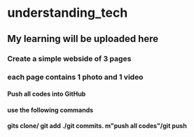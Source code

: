 # understanding_tech
## My learning will be uploaded here
### Create a simple webside of 3 pages
### each page contains 1 photo and 1 video

#### Push all codes into GitHub

#### use the following commands
#### gits clone/ git add ./git commits. m"push all codes"/git push
